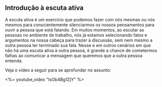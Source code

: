 ## Introdução à escuta ativa

A escuta ativa é um exercício que podemos fazer com nós mesmas ou nós mesmos para conscientemente silenciarmos os nossos pensamentos para ouvir a pessoa que está falando. Em muitos momentos, ao escutar as pessoas no ambiente de trabalho, nós já estamos selecionando fatos e argumentos na nossa cabeça para trazer à discussão, sem nem mesmo a outra pessoa ter terminado sua fala. Nesse e em outros cenários em que não há uma escuta ativa à outra pessoa, é grande a chance de cometermos falhas ao comunicar a mensagem que queremos que a outra pessoa entenda. 

Veja o vídeo a seguir para se aprofundar no assunto:

<%= youtube_video "IsOb4Bg1ZjY" %>

